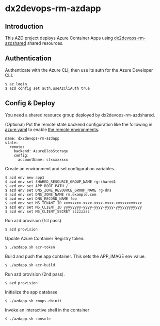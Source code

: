 # dx2devops-rm-azdapp

## Introduction

This AZD project deploys Azure Container Apps using [dx2devops-rm-azdshared](https://github.com/yaegashi/dx2devops-rm-azdshared) shared resources.

## Authentication

Authenticate with the Azure CLI, then use its auth for the Azure Developer CLI.

```
$ az login
$ azd config set auth.useAzCliAuth true
```

## Config & Deploy

You need a shared resource group deployed by dx2devops-rm-azdshared.

(Optional) Put the remote state backend configuration like the following in [azure.yaml](azure.yaml) to enable
[the remote environments](https://learn.microsoft.com/en-us/azure/developer/azure-developer-cli/remote-environments-support).

```
name: dx2devops-rm-azdapp
state:
  remote:
    backend: AzureBlobStorage
    config:
      accountName: stxxxxxxxx
```

Create an environment and set configuration variables.

```
$ azd env new app1
$ azd env set SHARED_RESOURCE_GROUP_NAME rg-shared1
$ azd env set APP_ROOT_PATH /
$ azd env set DNS_ZONE_RESOURCE_GROUP_NAME rg-dns
$ azd env set DNS_ZONE_NAME rm.example.com
$ azd env set DNS_RECORD_NAME foo
$ azd env set MS_TENANT_ID xxxxxxxx-xxxx-xxxx-xxxx-xxxxxxxxxxxx
$ azd env set MS_CLIENT_ID yyyyyyyy-yyyy-yyyy-yyyy-yyyyyyyyyyyy
$ azd env set MS_CLIENT_SECRET zzzzzzzz
```

Run azd provision (1st pass).

```
$ azd provision
```

Update Azure Container Registry token.

```
$ ./azdapp.sh acr-token
```


Build and push the app container.  This sets the APP_IMAGE env value.

```
$ ./azdapp.sh acr-build
```

Run azd provision (2nd pass).

```
$ azd provision
```

Initialize the app database

```
$ ./azdapp.sh rmops-dbinit
```

Invoke an interactive shell in the container

```
$ ./azdapp.sh console
```